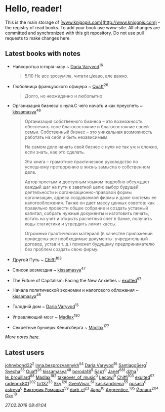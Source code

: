 # Hello, reader!
This is the main storage of [www.knigopis.com](http://www.knigopis.com) - the registry of read books.
To add your book use www-site. All changes are committed and synchronized with this git repository.
Do not use pull requests to make changes here.


## Latest books with notes
* Найкоротша історія часу ~ [Daria Varyvod](users/829/829893410524253-facebook)<sup>16</sup>
    > 5/10 Не все зрозуміла, читати цікаво, але важко.

* Любовница французского офицера ~ [Quaff](users/122/12267158-vkontakte)<sup>26</sup>
    > Долго, но неожиданно и любопытно

* Организация бизнеса с нуля.С чего начать и как преуспеть ~ [kissamasya](users/684/68439978-vkontakte)<sup>48</sup>
    > Организация собственного бизнеса – это возможность обеспечить свое благосостояние и благосостояние своей семьи. Собственный бизнес – это уникальная возможность работать на себя и быть независимым.
    > 
    > На самом деле начать свой бизнес с нуля не так уж и сложно, если знать, как это сделать.
    > 
    > Эта книга – грамотное практическое руководство по успешному претворению в жизнь замысла о собственном деле.
    > 
    > Автор простым и доступным языком подробно обсуждает каждый шаг на пути к заветной цели: выбор будущей деятельности и организационно-правовой формы организации, адреса создаваемой фирмы и даже системы ее налогообложения. Также он дает массу ценных советов: как правильно провести общее собрание и создать уставный капитал, собрать нужные документы и изготовить печать, встать на учет и открыть расчетный счет в банке, получить коды статистики и утвердить лимит кассы.
    > 
    > Огромный практический материал (в качестве приложений приведены все необходимые документы: учредительный договор, устав и т. д.) поможет будущему предпринимателю без проблем создать свою фирму.

* Другой Путь ~ [Chiffi](users/105/105831994080785626680-google)<sup>103</sup>

* Список возмездия ~ [kissamasya](users/684/68439978-vkontakte)<sup>47</sup>

* The Future of Capitalism: Facing the New Anxieties ~ [exulted](users/100/100599204551896265722-google)<sup>97</sup>

* Начала политической экономии и налогового обложения ~ [kissamasya](users/684/68439978-vkontakte)<sup>46</sup>

* Голодній дом ~ [Daria Varyvod](users/829/829893410524253-facebook)<sup>15</sup>

* Управляющий мозг ~ [Madlax](users/158/158304782-vkontakte)<sup>180</sup>

* Секретные бункеры Кёнигсберга ~ [Madlax](users/158/158304782-vkontakte)<sup>177</sup>


_More notes [here](latest_books_with_notes.md)._


## Latest users
[johnybond32](users/304/304041461-yandex)<sup>2</sup> 
[inna.besprozvannykh](users/733/73323849-yandex)<sup>54</sup> 
[Daria Varyvod](users/829/829893410524253-facebook)<sup>16</sup> 
[SantiagoSerg](users/158/15813417-vkontakte)<sup>1</sup> 
[Svecha](users/118/118041836581529110049-google)<sup>35</sup> 
[Quaff](users/122/12267158-vkontakte)<sup>26</sup> 
[kissamasya](users/684/68439978-vkontakte)<sup>48</sup> 
[boroda18](users/243/24345139-vkontakte)<sup>5</sup> 
[Барт](users/117/117811929665876243039-google)<sup>0</sup> 
[Janet](users/108/108113656204404967440-google)<sup>681</sup> 
[dzha](users/102/10212840038667920-facebook)<sup>1</sup> 
[le_brouillard](users/133/13330781-vkontakte)<sup>88</sup> 
[Madlax](users/158/158304782-vkontakte)<sup>182</sup> 
[takeover_of_music](users/493/493533189-vkontakte)<sup>0</sup> 
[Lecowi](users/521/521873425-vkontakte)<sup>9</sup> 
[Chiffi](users/105/105831994080785626680-google)<sup>103</sup> 
[exulted](users/100/100599204551896265722-google)<sup>97</sup> 
[radeonx801](users/973/973496-vkontakte)<sup>202</sup> 
[fir137](users/176/176805114-yandex)<sup>33</sup> 
[Sky](users/118/118049897850017649660-google)<sup>128</sup> 
[GvenVivar ](users/158/158266434925901-facebook)<sup>61</sup> 
[kasikandriena](users/152/152488954-vkontakte)<sup>55</sup> 
[pusash](users/106/106041720551307935303-googleplus)<sup>0</sup> 
[astreya](users/114/114972986504829220090-google)<sup>0</sup> 
[Виктория Ромашко](users/180/180843186-vkontakte)<sup>59</sup> 
[darb_el](users/184/184135339-vkontakte)<sup>23</sup> 
[4apa](users/117/117392596378069249667-google)<sup>10</sup> 
[Apprentice ](users/528/52821952-vkontakte)<sup>105</sup> 
[Йолант](users/104/104690883692185089260-google)<sup>204</sup> 
[Окс](users/102/102536471289425216982-google)<sup>18</sup> 


_27.02.2019 08:41:04_
